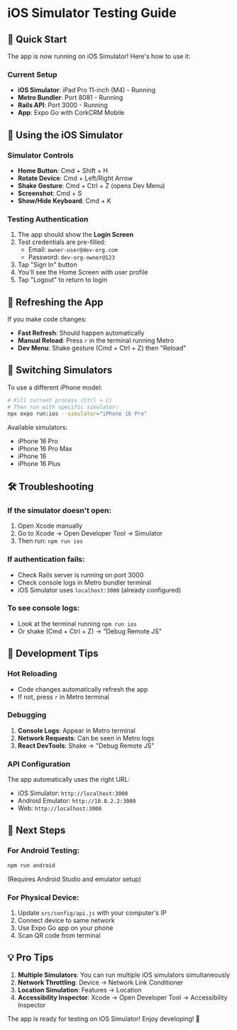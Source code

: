 # iOS Simulator Testing Guide

## 🚀 Quick Start

The app is now running on iOS Simulator! Here's how to use it:

### Current Setup
- **iOS Simulator**: iPad Pro 11-inch (M4) - Running
- **Metro Bundler**: Port 8081 - Running
- **Rails API**: Port 3000 - Running
- **App**: Expo Go with CorkCRM Mobile

## 📱 Using the iOS Simulator

### Simulator Controls
- **Home Button**: Cmd + Shift + H
- **Rotate Device**: Cmd + Left/Right Arrow
- **Shake Gesture**: Cmd + Ctrl + Z (opens Dev Menu)
- **Screenshot**: Cmd + S
- **Show/Hide Keyboard**: Cmd + K

### Testing Authentication
1. The app should show the **Login Screen**
2. Test credentials are pre-filled:
   - Email: `owner-user@dev-org.com`
   - Password: `dev-org-owner@123`
3. Tap "Sign In" button
4. You'll see the Home Screen with user profile
5. Tap "Logout" to return to login

## 🔄 Refreshing the App

If you make code changes:
- **Fast Refresh**: Should happen automatically
- **Manual Reload**: Press `r` in the terminal running Metro
- **Dev Menu**: Shake gesture (Cmd + Ctrl + Z) then "Reload"

## 🎯 Switching Simulators

To use a different iPhone model:
```bash
# Kill current process (Ctrl + C)
# Then run with specific simulator:
npx expo run:ios --simulator="iPhone 16 Pro"
```

Available simulators:
- iPhone 16 Pro
- iPhone 16 Pro Max
- iPhone 16
- iPhone 16 Plus

## 🛠 Troubleshooting

### If the simulator doesn't open:
1. Open Xcode manually
2. Go to Xcode → Open Developer Tool → Simulator
3. Then run: `npm run ios`

### If authentication fails:
- Check Rails server is running on port 3000
- Check console logs in Metro bundler terminal
- iOS Simulator uses `localhost:3000` (already configured)

### To see console logs:
- Look at the terminal running `npm run ios`
- Or shake (Cmd + Ctrl + Z) → "Debug Remote JS"

## 📝 Development Tips

### Hot Reloading
- Code changes automatically refresh the app
- If not, press `r` in Metro terminal

### Debugging
1. **Console Logs**: Appear in Metro terminal
2. **Network Requests**: Can be seen in Metro logs
3. **React DevTools**: Shake → "Debug Remote JS"

### API Configuration
The app automatically uses the right URL:
- iOS Simulator: `http://localhost:3000`
- Android Emulator: `http://10.0.2.2:3000`
- Web: `http://localhost:3000`

## 🚀 Next Steps

### For Android Testing:
```bash
npm run android
```
(Requires Android Studio and emulator setup)

### For Physical Device:
1. Update `src/config/api.js` with your computer's IP
2. Connect device to same network
3. Use Expo Go app on your phone
4. Scan QR code from terminal

## 💡 Pro Tips

1. **Multiple Simulators**: You can run multiple iOS simulators simultaneously
2. **Network Throttling**: Device → Network Link Conditioner
3. **Location Simulation**: Features → Location
4. **Accessibility Inspector**: Xcode → Open Developer Tool → Accessibility Inspector

The app is ready for testing on iOS Simulator! Enjoy developing! 🎉